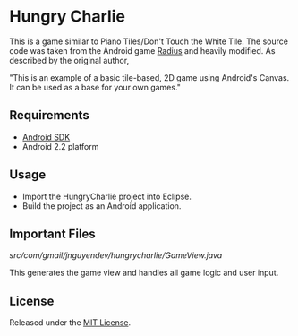 # Hungry Charlie

This is a game similar to Piano Tiles/Don't Touch the White Tile. The source code was taken from the Android game [Radius](http://ruscoe.org/projects/radius/) and heavily modified. As described by the original author,

"This is an example of a basic tile-based, 2D game using Android's Canvas. It can be used as a base for your own games."

## Requirements

* [Android SDK](http://developer.android.com/sdk/index.html)
* Android 2.2 platform

## Usage

* Import the HungryCharlie project into Eclipse.
* Build the project as an Android application.

## Important Files

*src/com/gmail/jnguyendev/hungrycharlie/GameView.java*

This generates the game view and handles all game logic and user input.

## License

Released under the [MIT License](http://www.opensource.org/licenses/mit-license.php).
